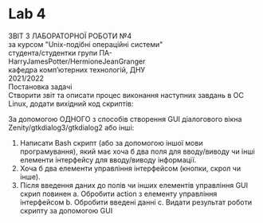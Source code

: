 # Lab 4



ЗВІТ З ЛАБОРАТОРНОЇ РОБОТИ №4  
за курсом "Unix-подібні операційні системи"  
студента/студентки групи ПА-  
HarryJamesPotter/HermioneJeanGranger  
кафедра комп’ютерних технологій, ДНУ  
2021/2022  
Постановка задачі  
Створити звіт та описати процес виконання наступних завдань в ОС Linux, додати вихідний код cкриптів:

За допомогою ОДНОГО з способів створення GUI діалогового вікна Zenity/gtkdialog3/gtkdialog2 або інші:
1)	Написати Bash скрипт (або за допомогою іншої мови програмування), який має хоча б два поля для вводу/виводу чи інші елементи інтерфейсу для вводу/виводу інформації.
2)	Хоча б два елементи управління інтерфейсом (кнопки, скрол чи інше).
3)	Після введення даних до полів чи інших елементів управління GUI скрип повинен
a.	Обробити action з елементу управління інтерфейсом
b.	Обробити введені данні
c.	Видати результат роботи скрипту за допомогою GUI




